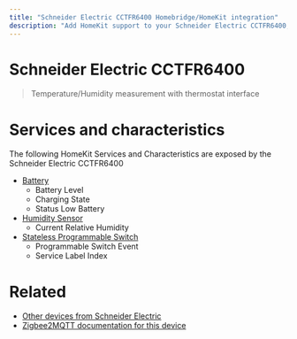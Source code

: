 ```yaml
---
title: "Schneider Electric CCTFR6400 Homebridge/HomeKit integration"
description: "Add HomeKit support to your Schneider Electric CCTFR6400, using Homebridge, Zigbee2MQTT and homebridge-z2m."
---
```

<!---
This file has been GENERATED using src/docgen/docgen.ts
DO NOT EDIT THIS FILE MANUALLY!
-->
# Schneider Electric CCTFR6400
> Temperature/Humidity measurement with thermostat interface


# Services and characteristics
The following HomeKit Services and Characteristics are exposed by
the Schneider Electric CCTFR6400

* [Battery](../../battery.md)
  * Battery Level
  * Charging State
  * Status Low Battery
* [Humidity Sensor](../../sensors.md)
  * Current Relative Humidity
* [Stateless Programmable Switch](../../action.md)
  * Programmable Switch Event
  * Service Label Index


# Related
* [Other devices from Schneider Electric](../index.md#schneider_electric)
* [Zigbee2MQTT documentation for this device](https://www.zigbee2mqtt.io/devices/CCTFR6400.html)